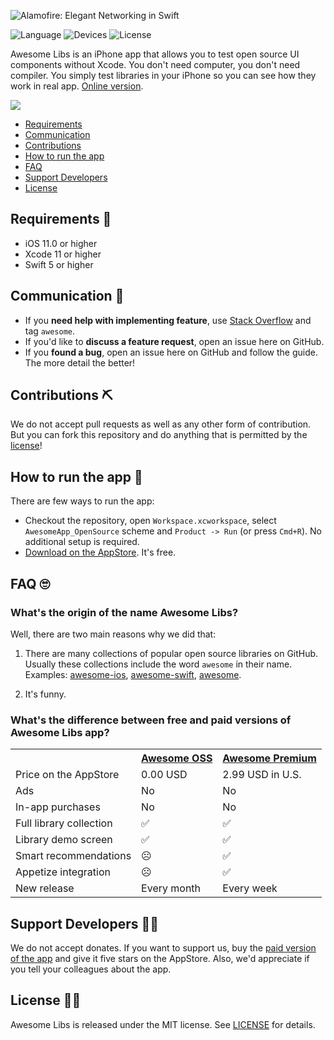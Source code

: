 ![Alamofire: Elegant Networking in Swift](https://repository-images.githubusercontent.com/289075500/23fdea80-e330-11ea-8f3d-ee845919c37e)

![Language](https://img.shields.io/badge/Written%20in-Swift-orange)
![Devices](https://img.shields.io/badge/Runs%20on-iPhone-green)
![License](https://img.shields.io/badge/License-MIT-blue)

Awesome Libs is an iPhone app that allows you to test open source UI components without Xcode. You don't need computer, you don't need compiler. You simply test libraries in your iPhone so you can see how they work in real app. [Online version](https://appetize.io/app/n67bct60a5vpbp5ccnxnrezdp8).

<p>
<a href="https://apps.apple.com/app/id1528271824">
  <img src="https://linkmaker.itunes.apple.com/en-us/badge-lrg.svg?kind=iossoftware" />
</a>
</p>

- [Requirements](#requirements-)
- [Communication](#communication-)
- [Contributions](#contributions-)
- [How to run the app](#how-to-run-the-app-)
- [FAQ](#faq-)
- [Support Developers](#support-developers-)
- [License](#license-)

## Requirements 📃

- iOS 11.0 or higher
- Xcode 11 or higher
- Swift 5 or higher

## Communication 📢

- If you **need help with implementing feature**, use [Stack Overflow](https://stackoverflow.com/questions/tagged/awesome) and tag `awesome`.
- If you'd like to **discuss a feature request**, open an issue here on GitHub.
- If you **found a bug**, open an issue here on GitHub and follow the guide. The more detail the better!

## Contributions ⛏

We do not accept pull requests as well as any other form of contribution. But you can fork this repository and do anything that is permitted by the [license](/LICENSE)!

## How to run the app 🚀

There are few ways to run the app:

* Checkout the repository, open `Workspace.xcworkspace`, select `AwesomeApp_OpenSource` scheme and `Product -> Run` (or press `Cmd+R`). No additional setup is required.
* [Download on the AppStore](https://apps.apple.com/app/id1528271824). It's free.

## FAQ 🙄

### What's the origin of the name Awesome Libs?

Well, there are two main reasons why we did that:

1. There are many collections of popular open source libraries on GitHub. Usually these collections include the word `awesome` in their name. Examples: [awesome-ios](https://github.com/vsouza/awesome-ios), [awesome-swift](https://github.com/matteocrippa/awesome-swift), [awesome](https://github.com/sindresorhus/awesome).

2. It's funny.

### What's the difference between free and paid versions of Awesome Libs app?

<table>
  <tr>
    <th></th>
    <th><a href="https://apps.apple.com/app/id1528271824">Awesome OSS</a></th>
    <th><a href="https://apps.apple.com/app/id1525970272">Awesome Premium</a></th>
  </tr>
  <tr>
    <td>Price on the AppStore</td>
    <td>0.00 USD</td>
    <td>2.99 USD in U.S.</td>
  </tr>
  <tr>
    <td>Ads</td>
    <td>No</td>
    <td>No</td>
  </tr>
  <tr>
    <td>In-app purchases</td>
    <td>No</td>
    <td>No</td>
  </tr>
  <tr>
    <td>Full library collection</td>
    <td>✅</td>
    <td>✅</td>
  </tr>
  <tr>
    <td>Library demo screen</td>
    <td>✅</td>
    <td>✅</td>
  </tr>
  <tr>
    <td>Smart recommendations</td>
    <td>☹</td>
    <td>✅</td>
  </tr>
  <tr>
    <td>Appetize integration</td>
    <td>☹</td>
    <td>✅</td>
  </tr>
  <tr>
    <td>New release</td>
    <td>Every month</td>
    <td>Every week</td>
  </tr>
</table>

## Support Developers 👨‍💻

We do not accept donates. If you want to support us, buy the [paid version of the app](https://apps.apple.com/app/id1525970272) and give it five stars on the AppStore. Also, we'd appreciate if you tell your colleagues about the app.

## License 👨‍🎓

Awesome Libs is released under the MIT license. See [LICENSE](/LICENSE) for details.

